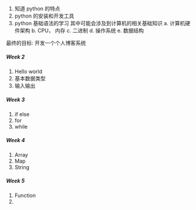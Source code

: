 1. 知道 python 的特点
2. python 的安装和开发工具
3. python 基础语法的学习
    其中可能会涉及到计算机的相关基础知识
    a. 计算机硬件架构
    b. CPU， 内存
    c. 二进制
    d. 操作系统
    e. 数据结构


最终的目标: 开发一个个人博客系统

##### Week 2
1. Hello world
2. 基本数据类型
3. 输入输出


##### Week 3
1. if else
2. for
3. while


##### Week 4
1. Array
2. Map
3. String



##### Week 5
1. Function
2. 